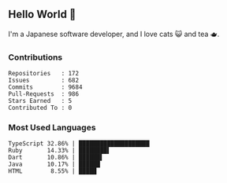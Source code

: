 ## Hello World 👋

I'm a Japanese software developer, and I love cats 😺 and tea 🫖.

### Contributions

    Repositories   : 172
    Issues         : 682
    Commits        : 9684
    Pull-Requests  : 986
    Stars Earned   : 5
    Contributed To : 0

### Most Used Languages

    TypeScript 32.86% | ████████████████████
    Ruby       14.33% | ████████▌
    Dart       10.86% | ██████▌
    Java       10.17% | ██████
    HTML        8.55% | █████
